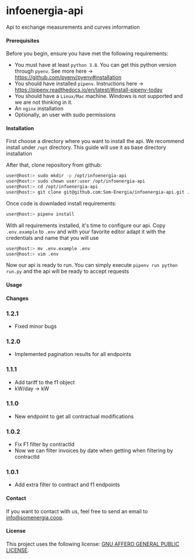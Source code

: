 # infoenergia-api
Api to exchange measurements and curves information

#### Prerequisites

Before you begin, ensure you have met the following requirements:
* You must have at least `python 3.8`. You can get this python version through `pyenv`. See more here -> https://github.com/pyenv/pyenv#installation
* You should have installed `pipenv`. Instructions here -> https://pipenv.readthedocs.io/en/latest/#install-pipenv-today
* You should have a `Linux/Mac` machine. Windows is not supported and we are not thinking in it.
* An `nginx` installation
* Optionally, an user with sudo permissions

#### Installation

First choose a directory where you want to install the api. We recommend install under `/opt` directory. This guide will use it as base directory installation

After that, clone repository from github:

```bash
user@host:> sudo mkdir -p /opt/infoenergia-api
user@host:> sudo chown user:user /opt/infoenergia-api
user@host:> cd /opt/infoenergia-api
user@host:> git clone git@github.com:Som-Energia/infoenergia-api.git .
```

Once code is downladed install requirements:
```bash
user@host:> pipenv install
```

With all requirements installed, it's time to configure our api. Copy `.env.example` to `.env` and with your favorite editor adapt it with the credentials and name that you will use
```bash
user@host:> mv .env.example .env
user@host:> vim .env
```

Now our api is ready to run. You can simply execute `pipenv run python run.py` and the api will be ready to accept requests

#### Usage

#### Changes
### 1.2.1
- Fixed minor bugs

### 1.2.0
- Implemented pagination results for all endpoints

### 1.1.1
- Add tariff to the f1 object
- kW/day -> kW

### 1.1.0
- New endpoint to get all contractual modifications

### 1.0.2
- Fix F1 filter by contractId
- Now we can filter invoices by date when getting when filtering by contractId

### 1.0.1
- Add extra filter to contract and f1 endpoints

#### Contact
If you want to contact with us, feel free to send an email to <info@somenergia.coop>.

#### License
This project uses the following license: [GNU AFFERO GENERAL PUBLIC LICENSE](LICENSE).
